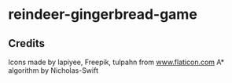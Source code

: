 # reindeer-gingerbread-game
## Credits
Icons made by lapiyee, Freepik, tulpahn from www.flaticon.com
A* algorithm by Nicholas-Swift